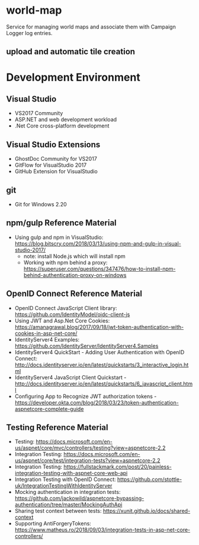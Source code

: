 # world-map

Service for managing world maps and associate them with Campaign Logger log entries.

## upload and automatic tile creation

# Development Environment

## Visual Studio

- VS2017 Community
- ASP.NET and web development workload
- .Net Core cross-platform development

## Visual Studio Extensions

- GhostDoc Community for VS2017
- GitFlow for VisualStudio 2017
- GitHub Extension for VisualStudio

## git

- Git for Windows 2.20

## npm/gulp Reference Material

- Using gulp and npm in VisualStudio: https://blog.bitscry.com/2018/03/13/using-npm-and-gulp-in-visual-studio-2017/
	- note: install Node.js which will install npm 
	- Working with npm behind a proxy: https://superuser.com/questions/347476/how-to-install-npm-behind-authentication-proxy-on-windows

## OpenID Connect Reference Material

- OpenID Connect JavaScript Client library: https://github.com/IdentityModel/oidc-client-js
- Using JWT and Asp.Net Core Cookies: https://amanagrawal.blog/2017/09/18/jwt-token-authentication-with-cookies-in-asp-net-core/
- IdentityServer4 Examples: https://github.com/IdentityServer/IdentityServer4.Samples
- IdentityServer4 QuickStart - Adding User Authentication with OpenID Connect: http://docs.identityserver.io/en/latest/quickstarts/3_interactive_login.html
- IdentityServer4 JavaScript Client Quickstart - http://docs.identityserver.io/en/latest/quickstarts/6_javascript_client.html
- Configuring App to Recognize JWT authorization tokens - https://developer.okta.com/blog/2018/03/23/token-authentication-aspnetcore-complete-guide

## Testing Reference Material

- Testing: https://docs.microsoft.com/en-us/aspnet/core/mvc/controllers/testing?view=aspnetcore-2.2
- Integration Testing: https://docs.microsoft.com/en-us/aspnet/core/test/integration-tests?view=aspnetcore-2.2
- Integration Testing: https://fullstackmark.com/post/20/painless-integration-testing-with-aspnet-core-web-api
- Integration Testing with OpenID Connect: https://github.com/stottle-uk/IntegrationTestingWithIdentityServer
- Mocking authentication in integration tests: https://github.com/jackowild/aspnetcore-bypassing-authentication/tree/master/MockingAuthApi
- Sharing test context between tests: https://xunit.github.io/docs/shared-context
- Supporting AntiForgeryTokens: https://www.matheus.ro/2018/09/03/integration-tests-in-asp-net-core-controllers/

